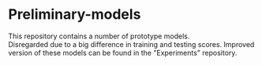 # Preliminary-models
This repository contains a number of prototype models.  
Disregarded due to a big difference in training and testing scores. Improved version of these models can be found in the "Experiments" repository.
